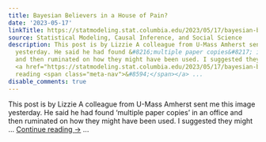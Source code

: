 ```yaml
---
title: Bayesian Believers in a House of Pain?
date: '2023-05-17'
linkTitle: https://statmodeling.stat.columbia.edu/2023/05/17/bayesian-believers-in-a-house-of-pain/
source: Statistical Modeling, Causal Inference, and Social Science
description: This post is by Lizzie A colleague from U-Mass Amherst sent me this image
  yesterday. He said he had found &#8216;multiple paper copies&#8217; in an office
  and then ruminated on how they might have been used. I suggested they might &#8230;
  <a href="https://statmodeling.stat.columbia.edu/2023/05/17/bayesian-believers-in-a-house-of-pain/">Continue
  reading <span class="meta-nav">&#8594;</span></a> ...
disable_comments: true
---
```

This post is by Lizzie A colleague from U-Mass Amherst sent me this image yesterday. He said he had found &#8216;multiple paper copies&#8217; in an office and then ruminated on how they might have been used. I suggested they might &#8230; <a href="https://statmodeling.stat.columbia.edu/2023/05/17/bayesian-believers-in-a-house-of-pain/">Continue reading <span class="meta-nav">&#8594;</span></a> ...